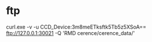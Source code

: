 # ftp

curl.exe -v -u CCD_Device:3m8meETksftk5Tb5z5XSoA== ftp://127.0.0.1:30021 -Q 'RMD cerence/cerence_data/'